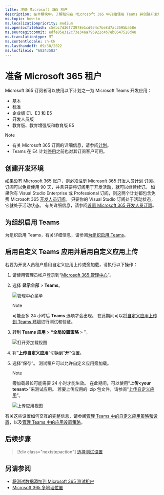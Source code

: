 ```yaml
---
title: 准备 Microsoft 365 租户
description: 在本模块中，了解如何在 Microsoft 365 中开始使用 Teams 并创建开发环境
ms.topic: how-to
ms.localizationpriority: medium
ms.openlocfilehash: c5ebc7d36f73978e1cd954c7be8d7ac3595ba68e
ms.sourcegitcommit: edfe85e312c73e34aa795922c4b7eb0647528d48
ms.translationtype: MT
ms.contentlocale: zh-CN
ms.lasthandoff: 09/30/2022
ms.locfileid: "68243582"
---
```

# <a name="prepare-your-microsoft-365-tenant"></a>准备 Microsoft 365 租户

Microsoft 365 订阅者可以使用以下计划之一为 Microsoft Teams 开发应用：

* 基本
* 标准
* 企业版 E1、E3 和 E5
* 开发人员版
* 教育版、教育增强版和教育版 E5

> [!NOTE]
>
> * 有关 Microsoft 365 订阅的详细信息，请参阅[计划](https://products.office.com/business/compare-more-office-365-for-business-plans)。
> * Teams 在 E4 计划[停用](https://support.office.com//article/important-information-for-office-365-enterprise-e4-customers-f9572348-43a2-43fa-a3d8-3b6c9c042147)之前也对其订阅客户可用。

## <a name="create-your-development-environment"></a>创建开发环境

如果没有 Microsoft 365 账户，则必须注册 [ Microsoft 365 开发人员计划 ](https://developer.microsoft.com/microsoft-365/dev-program) 订阅。 订阅可以免费使用 90 天，并且只要将订阅用于开发活动，就可以继续续订。 如果你有 Visual Studio Enterprise 或 Professional 订阅，则这两个计划都包含免费 Microsoft 365 [开发人员订阅](https://aka.ms/MyVisualStudioBenefits)。 只要你的 Visual Studio 订阅处于活动状态，它就处于活动状态。 有关详细信息，请参阅[设置 Microsoft 365 开发人员订阅](/office/developer-program/office-365-developer-program-get-started)。

## <a name="enable-teams-for-your-organization"></a>为组织启用 Teams

为组织启用 Teams，有关详细信息，请参阅[为组织启用 Teams](/microsoftteams/enable-features-office-365)。

## <a name="enable-custom-teams-apps-and-turn-on-custom-app-uploading"></a>启用自定义 Teams 应用并启用自定义应用上传

若要为开发人员租户启用自定义应用上传或旁加载，请执行以下操作：

1. 请使用管理员帐户登录到“[Microsoft 365 管理中心](https://admin.microsoft.com/Adminportal/Home?source=applauncher#/homepage#/)”。

2. 选择 **显示全部** > **Teams**。

    ![管理中心菜单](~/assets/images/prepare-test-tenant/admin-center.png)

    > [!Note]
    > 可能至多 24 小时后 **Teams** 选项才会出现。 在此期间可以[将自定义应用上传到 Teams 环境](/microsoftteams/upload-custom-apps#validate)进行测试和验证。

3. 转到 **Teams 应用** > **“全局设置策略** > ”。

   ![打开旁加载视图](~/assets/images/prepare-test-tenant/turn-on-sideload.png)

4. 将“**上传自定义应用**”切换到“**开**”位置。

5. 选择“保存”。 测试租户可以允许自定义应用旁加载。

    > [!Note]
    > 旁加载最长可能需要 24 小时才能生效。 在此期间，可以使用“**上传\<your tenant>**”来测试应用。 若要上传应用的 .zip 包文件，请参阅“[上传自定义应用](/microsoftteams/upload-custom-apps#upload)”。

    ![上传应用视图](~/assets/images/prepare-test-tenant/upload-for-contoso.png)

有关这些设置如何交互的完整信息，请参阅[管理 Teams 中的自定义应用策略和设置](/microsoftteams/teams-custom-app-policies-and-settings)，以及[管理 Teams 中的应用设置策略](/microsoftteams/teams-app-setup-policies)。

## <a name="next-step"></a>后续步骤

> [!div class="nextstepaction"]
> [选择测试设置](~/concepts/build-and-test/debug.md)

## <a name="see-also"></a>另请参阅

* [将测试数据添加到 Microsoft 365 测试租户](~/concepts/build-and-test/test-data.md)
* [Microsoft 365 多地理位置](/microsoft-365/enterprise/microsoft-365-multi-geo?view=o365-worldwide&preserve-view=true)
